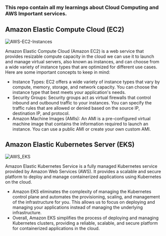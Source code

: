 ### This repo contain all my learnings about Cloud Computing and AWS Important services.

## Amazon Elastic Compute Cloud (EC2)
![AWS-EC2-Instances](https://user-images.githubusercontent.com/97302447/234026696-25f85841-887d-41bd-b617-2eb708e0b3bd.jpg)

Amazon Elastic Compute Cloud (Amazon EC2) is a web service that provides resizable compute capacity in the cloud we can use it to launch and manage virtual servers, also known as instances, and can choose from a wide variety of instance types that are optimized for different use cases. Here are some important concepts to keep in mind:
- Instance Types: EC2 offers a wide variety of instance types that vary by compute, memory, storage, and network capacity. You can choose the instance type that best meets your application's needs.
- Security Groups: Security groups act as virtual firewalls that control inbound and outbound traffic to your instances. You can specify the traffic rules that are allowed or denied based on the source IP, destination IP, and protocol.
- Amazon Machine Images (AMIs): An AMI is a pre-configured virtual machine image that contains the information required to launch an instance. You can use a public AMI or create your own custom AMI.

## Amazon Elastic Kubernetes Server (EKS)
![AWS_EKS](https://user-images.githubusercontent.com/97302447/234770119-759b44e6-aea0-4c22-846e-d2479aad374f.jpeg)

Amazon Elastic Kubernetes Service is a fully managed Kubernetes service provided by Amazon Web Services (AWS). It provides a scalable and secure platform to deploy and manage containerized applications using Kubernetes on the cloud.
- Amazon EKS eliminates the complexity of managing the Kubernetes control plane and automates the provisioning, scaling, and management of the infrastructure for you. This allows us to focus on deploying and managing your applications instead of managing the underlying infrastructure.
- Overall, Amazon EKS simplifies the process of deploying and managing Kubernetes clusters, providing a reliable, scalable, and secure platform for containerized applications in the cloud.
